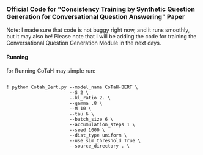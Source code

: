 ### Official Code for "Consistency Training by Synthetic Question Generation for Conversational Question Answering" Paper 

Note: I made sure that code is not buggy right now, and it runs smoothly, but it may also be! Please note that I will be adding the code for training the Conversational Question Generation Module in the next days.


#### Running

for Running CoTaH may simple run:

```

! python Cotah_Bert.py --model_name CoTaH-BERT \
                       --S 2 \
                       --kl_ratio 2. \
                       --gamma .8 \
                       --M 10 \
                       --tau 6 \
                       --batch_size 6 \
                       --accumulation_steps 1 \
                       --seed 1000 \
                       --dist_type uniform \
                       --use_sim_threshold True \
                       --source_directory . \
                      
```
